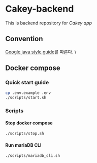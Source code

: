 # Cakey-backend

This is backend repository for *Cakey app*

## Convention

[Google java style guide](https://google.github.io/styleguide/javaguide.html)를 따른다. \

## Docker compose

### Quick start guide

```bash
cp .env.example .env
./scripts/start.sh
```

### Scripts

#### Stop docker compose

```bash
./scripts/stop.sh
```

#### Run mariaDB CLI

```bash
./scripts/mariadb_cli.sh
```
